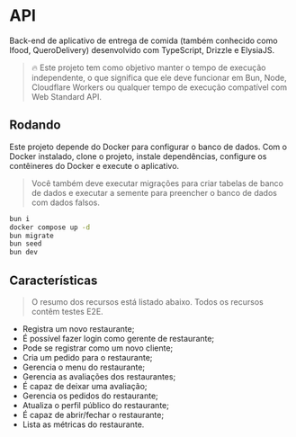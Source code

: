 # API

Back-end de aplicativo de entrega de comida (também conhecido como Ifood, QueroDelivery) desenvolvido com TypeScript, Drizzle e ElysiaJS.

> 🔥 Este projeto tem como objetivo manter o tempo de execução independente, o que significa que ele deve funcionar em Bun, Node, Cloudflare Workers ou qualquer tempo de execução compatível com Web Standard API.

## Rodando

Este projeto depende do Docker para configurar o banco de dados. Com o Docker instalado, clone o projeto, instale dependências, configure os contêineres do Docker e execute o aplicativo.

> Você também deve executar migrações para criar tabelas de banco de dados e executar a semente para preencher o banco de dados com dados falsos.

```sh
bun i
docker compose up -d
bun migrate
bun seed
bun dev
```

## Características

> O resumo dos recursos está listado abaixo. Todos os recursos contêm testes E2E.

- Registra um novo restaurante;
- É possível fazer login como gerente de restaurante;
- Pode se registrar como um novo cliente;
- Cria um pedido para o restaurante;
- Gerencia o menu do restaurante;
- Gerencia as avaliações dos restaurantes;
- É capaz de deixar uma avaliação;
- Gerencia os pedidos do restaurante;
- Atualiza o perfil público do restaurante;
- É capaz de abrir/fechar o restaurante;
- Lista as métricas do restaurante.
